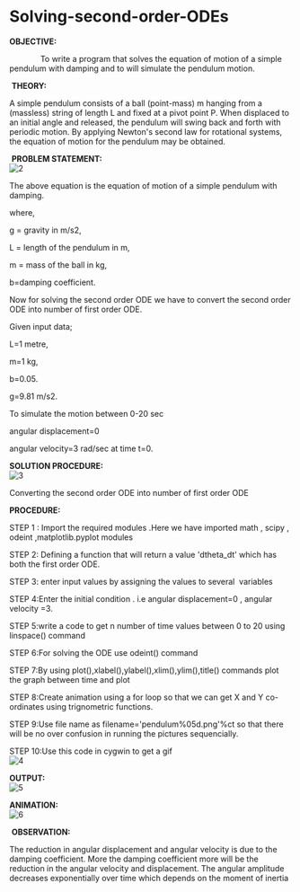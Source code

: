 # Solving-second-order-ODEs
**OBJECTIVE:**

              To write a program that solves the equation of motion of a simple pendulum with damping and to will simulate the pendulum motion.

 **THEORY:**

A simple pendulum consists of a ball (point-mass) m hanging from a (massless) string of length L and fixed at a pivot point P. When displaced to an initial angle and released, the pendulum will swing back and forth with periodic motion. By applying Newton's second law for rotational systems, the equation of motion for the pendulum may be obtained.


 **PROBLEM STATEMENT:**<br /> 
![2](https://user-images.githubusercontent.com/104487026/179743320-cc074d6c-eef2-4c71-a41b-d6f3a0463c49.png)<br /> 

The above equation is the equation of motion of a simple pendulum with damping.

where,

g = gravity in m/s2,

L = length of the pendulum in m,

m = mass of the ball in kg,

b=damping coefficient.

Now for solving the second order ODE we have to convert the second order ODE into number of first order ODE.

Given input data; 

L=1 metre,

m=1 kg,

b=0.05.

g=9.81 m/s2.

To simulate the motion between 0-20 sec

angular displacement=0

angular velocity=3 rad/sec at time t=0.




**SOLUTION PROCEDURE:**<br /> 
![3](https://user-images.githubusercontent.com/104487026/179743378-7261f5ba-f210-4aaa-a313-c8b0f82d38d3.png)<br /> 

Converting the second order ODE into number of first order ODE

**PROCEDURE:**

STEP 1 : Import the required modules .Here we have imported math , scipy , odeint ,matplotlib.pyplot modules

STEP 2: Defining a function that will return a value 'dtheta_dt' which has both the first order ODE.

STEP 3: enter input values by assigning the values to several  variables

STEP 4:Enter the initial condition . i.e angular displacement=0 , angular velocity =3.

STEP 5:write a code to get n number of time values between 0 to 20 using linspace() command

STEP 6:For solving the ODE use odeint() command

STEP 7:By using plot(),xlabel(),ylabel(),xlim(),ylim(),title() commands plot the graph between time and plot

STEP 8:Create animation using a for loop so that we can get X and Y co-ordinates using trignometric functions.

STEP 9:Use file name as filename='pendulum%05d.png'%ct so that there will be no over confusion in running the pictures sequencially.

STEP 10:Use this code in cygwin to get a gif <br /> 
![4](https://user-images.githubusercontent.com/104487026/179743939-0e6d11ed-b55f-455e-b29b-c0f6390cdc13.png)<br /> 


**OUTPUT:**<br /> 
![5](https://user-images.githubusercontent.com/104487026/179743847-acf02085-e4bc-4ec4-88ad-77c5b587c2b8.png)<br /> 

**ANIMATION:**<br /> 
![6](https://user-images.githubusercontent.com/104487026/179743819-052aad51-5714-4d61-b73b-e54340060407.gif)<br /> 


 **OBSERVATION:**

The reduction in angular displacement and angular velocity is due to the damping coefficient.
More the damping coefficient more will be the reduction in the angular velocity and displacement.
The angular amplitude decreases exponentially over time which depends on the moment of inertia
